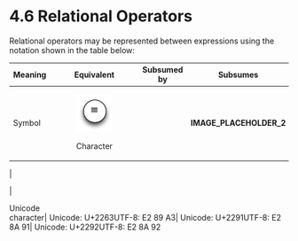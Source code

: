 # 4.6 Relational Operators

Relational operators may be represented between expressions using the notation shown in the table below:

  

Meaning| Equivalent| Subsumed by| Subsumes  
---|---|---|---  
Symbol| <figure><img src="../images/29950815.png" alt="" title=""><figcaption><p>Character|</p></figcaption></figure>| __IMAGE_PLACEHOLDER_2__| __IMAGE_PLACEHOLDER_3__  

| 

| 

  
Unicode  
character| Unicode: U+2263UTF-8: E2 89 A3| Unicode: U+2291UTF-8: E2 8A 91| Unicode: U+2292UTF-8: E2 8A 92
